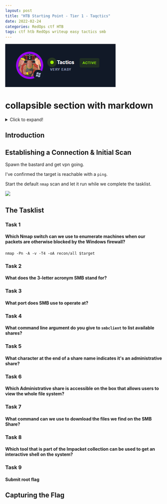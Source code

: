 ```yaml
---
layout: post
title: "HTB Starting Point - Tier 1 - Taqctics"
date: 2022-02-24
categories: RedOps ctf HTB
tags: ctf htb RedOps writeup easy tactics smb
---
```

<img src='/assets/img/ctf/htb/sp/tier1/tactics/tactics.PNG'/>


# collapsible section with markdown
<details>
  <summary>Click to expand!</summary>
  
  ## Heading
  1. A numbered
  2. list
     * With some
     * Sub bullets
</details>

## Introduction

## Establishing a Connection & Initial Scan

Spawn the bastard and get vpn going.

I've confirmed the target is reachable with a `ping`.

Start the default `nmap` scan and let it run while we complete the tasklist.

<img src='/assets/img/ctf/htb/sp/tier1/1nmap.png'>



## The Tasklist

### Task 1
#### Which Nmap switch can we use to enumerate machines when our packets are otherwise blocked by the Windows firewall?

`nmap -Pn -A -v -T4 -oA recon/all $target`

### Task 2
#### What does the 3-letter acronym SMB stand for?

### Task 3
#### What port does SMB use to operate at?

### Task 4 
#### What command line argument do you give to `smbclient` to list available shares?

### Task 5
#### What character at the end of a share name indicates it's an administrative share?

### Task 6
#### Which Administrative share is accessible on the box that allows users to view the whole file system?

### Task 7
#### What command can we use to download the files we find on the SMB Share?


### Task 8
#### Which tool that is part of the Impacket collection can be used to get an interactive shell on the system?

### Task 9
####  Submit root flag

## Capturing the Flag

